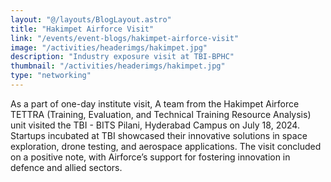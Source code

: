 ```yaml
---
layout: "@/layouts/BlogLayout.astro"
title: "Hakimpet Airforce Visit"
link: "/events/event-blogs/hakimpet-airforce-visit"
image: "/activities/headerimgs/hakimpet.jpg"
description: "Industry exposure visit at TBI-BPHC"
thumbnail: "/activities/headerimgs/hakimpet.jpg"
type: "networking"
---
```

As a part of one-day institute visit, A team from the Hakimpet Airforce TETTRA (Training, Evaluation, and Technical Training Resource Analysis) unit visited the TBI - BITS Pilani, Hyderabad Campus on July 18, 2024. Startups incubated at TBI showcased their innovative solutions in space exploration, drone testing, and aerospace applications. The visit concluded on a positive note, with Airforce’s support for fostering innovation in defence and allied sectors.